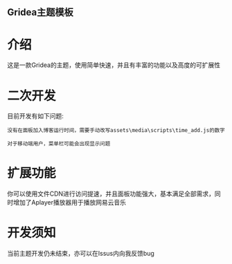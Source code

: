 ## Gridea主题模板
# 介绍

这是一款Gridea的主题，使用简单快速，并且有丰富的功能以及高度的可扩展性

# 二次开发

目前开发有如下问题:

    没有在面板加入博客运行时间，需要手动改写assets\media\scripts\time_add.js的数字
    
    对于移动端用户，菜单栏可能会出现显示问题
    
# 扩展功能

你可以使用文件CDN进行访问提速，并且面板功能强大，基本满足全部需求，同时增加了Aplayer播放器用于播放网易云音乐

# 开发须知

当前主题开发仍未结束，亦可以在Issus内向我反馈bug
